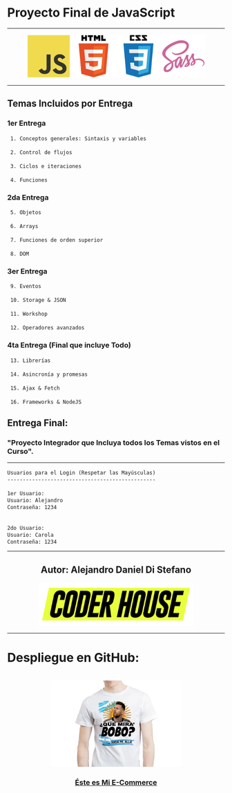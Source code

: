 # Proyecto Final de JavaScript

---

<p align="center"> 
<a href="https://developer.mozilla.org/en-US/docs/Web/JavaScript" target="_blank"> <img src="https://raw.githubusercontent.com/devicons/devicon/master/icons/javascript/javascript-original.svg" alt="Javascript" width="100" height="100"/></a> 
 <a href="https://www.w3.org/html/" target="_blank"> <img src="https://raw.githubusercontent.com/devicons/devicon/master/icons/html5/html5-original-wordmark.svg" alt="html5" width="100" height="100"/></a> <a href="https://www.w3schools.com/css/" target="_blank"> <img src="https://raw.githubusercontent.com/devicons/devicon/master/icons/css3/css3-original-wordmark.svg" alt="css3" width="100" height="100"/></a> <a href="https://www.w3.org/sass/" target="_blank"><img src="https://raw.githubusercontent.com/devicons/devicon/master/icons/sass/sass-original.svg" alt="sass" style="max-width:100%;" width="100" height="100"></a>
</p>


---


## Temas Incluidos por Entrega


### 1er Entrega


```ssh
 1. Conceptos generales: Sintaxis y variables
 
 2. Control de flujos
 
 3. Ciclos e iteraciones
 
 4. Funciones 
```


### 2da Entrega


```ssh
 5. Objetos
 
 6. Arrays
 
 7. Funciones de orden superior
 
 8. DOM 
```


### 3er Entrega


```ssh
 9. Eventos
 
 10. Storage & JSON
 
 11. Workshop
 
 12. Operadores avanzados 
```

### 4ta Entrega (Final que incluye Todo)


```ssh
 13. Librerías
 
 14. Asincronía y promesas
 
 15. Ajax & Fetch
 
 16. Frameworks & NodeJS
```


## Entrega Final:


### "Proyecto Integrador que Incluya todos los Temas vistos en el Curso".



---
```ssh
Usuarios para el Login (Respetar las Mayúsculas)
------------------------------------------------

1er Usuario:
Usuario: Alejandro
Contraseña: 1234


2do Usuario:
Usuario: Carola
Contraseña: 1234
```
---
<h2 align="center"> 
Autor: Alejandro Daniel Di Stefano
</h2>
<p align="center"> 
<img src="./img/logos_coderhouse.png" alt="CoderHouse"  height="100"/>
</p>


---


# Despliegue en GitHub: 

<div align="center" ><br><a href="https://drako01.github.io/DiStefano--ProyectoFinal--Coderhouse/" target="_blank"> 
 <img src="./img/remera04.png" height="auto" width="300" border-radius= "20px";/> 
 <h3>Éste es Mi E-Commerce</h3>
 </a>
 
 <br>
 </div>
